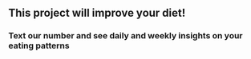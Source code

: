 ## This project will improve your diet!

### Text our number and see daily and weekly insights on your eating patterns
